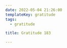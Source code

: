```yaml
---
date: 2022-05-04 21:26:00
templateKey: gratitude
tags:
  - gratitude

title: Gratitude 183

---
```

